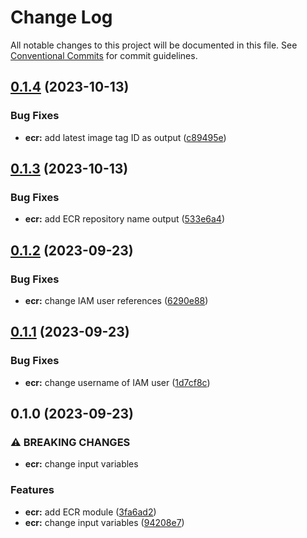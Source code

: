 # Change Log

All notable changes to this project will be documented in this file.
See [Conventional Commits](https://conventionalcommits.org) for commit guidelines.

## [0.1.4](https://github.com/aldra-consulting/infrastructure-modules/compare/ecr@0.1.3...ecr@0.1.4) (2023-10-13)


### Bug Fixes

* **ecr:** add latest image tag ID as output ([c89495e](https://github.com/aldra-consulting/infrastructure-modules/commit/c89495e1161cb6c2ef2eaf85802c21ff5bb89f59))



## [0.1.3](https://github.com/aldra-consulting/infrastructure-modules/compare/ecr@0.1.2...ecr@0.1.3) (2023-10-13)


### Bug Fixes

* **ecr:** add ECR repository name output ([533e6a4](https://github.com/aldra-consulting/infrastructure-modules/commit/533e6a4df323c04009ab10ede95e9a78e4915947))



## [0.1.2](https://github.com/aldra-consulting/infrastructure-modules/compare/ecr@0.1.1...ecr@0.1.2) (2023-09-23)


### Bug Fixes

* **ecr:** change IAM user references ([6290e88](https://github.com/aldra-consulting/infrastructure-modules/commit/6290e881c2e03ae65149d2d3a11832891fec2b3d))



## [0.1.1](https://github.com/aldra-consulting/infrastructure-modules/compare/ecr@0.1.0...ecr@0.1.1) (2023-09-23)


### Bug Fixes

* **ecr:** change username of IAM user ([1d7cf8c](https://github.com/aldra-consulting/infrastructure-modules/commit/1d7cf8c3be1c0e6d0c824e9ccde641414e51312b))



## 0.1.0 (2023-09-23)


### ⚠ BREAKING CHANGES

* **ecr:** change input variables

### Features

* **ecr:** add ECR module ([3fa6ad2](https://github.com/aldra-consulting/infrastructure-modules/commit/3fa6ad23c91cb4e4d0f0162601f68652524e1eef))
* **ecr:** change input variables ([94208e7](https://github.com/aldra-consulting/infrastructure-modules/commit/94208e7edef499814ef7293ea5fa68f4674be237))
